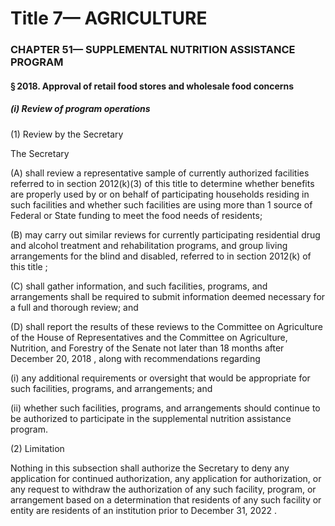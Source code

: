
# Title 7— AGRICULTURE
### CHAPTER 51— SUPPLEMENTAL NUTRITION ASSISTANCE PROGRAM
#### § 2018. Approval of retail food stores and wholesale food concerns
##### (i) Review of program operations

(1) Review by the Secretary

The Secretary

(A) shall review a representative sample of currently authorized facilities referred to in section 2012(k)(3) of this title to determine whether benefits are properly used by or on behalf of participating households residing in such facilities and whether such facilities are using more than 1 source of Federal or State funding to meet the food needs of residents;

(B) may carry out similar reviews for currently participating residential drug and alcohol treatment and rehabilitation programs, and group living arrangements for the blind and disabled, referred to in section 2012(k) of this title ;

(C) shall gather information, and such facilities, programs, and arrangements shall be required to submit information deemed necessary for a full and thorough review; and

(D) shall report the results of these reviews to the Committee on Agriculture of the House of Representatives and the Committee on Agriculture, Nutrition, and Forestry of the Senate not later than 18 months after December 20, 2018 , along with recommendations regarding

(i) any additional requirements or oversight that would be appropriate for such facilities, programs, and arrangements; and

(ii) whether such facilities, programs, and arrangements should continue to be authorized to participate in the supplemental nutrition assistance program.

(2) Limitation

Nothing in this subsection shall authorize the Secretary to deny any application for continued authorization, any application for authorization, or any request to withdraw the authorization of any such facility, program, or arrangement based on a determination that residents of any such facility or entity are residents of an institution prior to December 31, 2022 .

